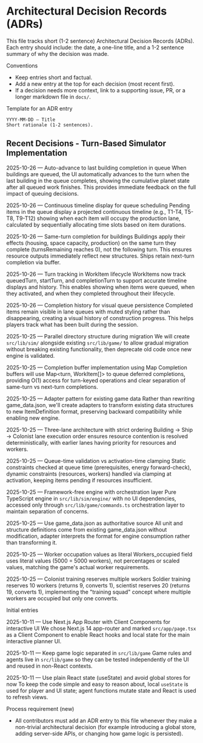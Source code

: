 # Architectural Decision Records (ADRs)

This file tracks short (1-2 sentence) Architectural Decision Records (ADRs). Each entry should include: the date, a one-line title, and a 1-2 sentence summary of why the decision was made.

Conventions
- Keep entries short and factual.
- Add a new entry at the top for each decision (most recent first).
- If a decision needs more context, link to a supporting issue, PR, or a longer markdown file in `docs/`.

Template for an ADR entry
```
YYYY-MM-DD — Title
Short rationale (1-2 sentences).
```

## Recent Decisions - Turn-Based Simulator Implementation

2025-10-26 — Auto-advance to last building completion in queue
When buildings are queued, the UI automatically advances to the turn when the last building in the queue completes, showing the cumulative planet state after all queued work finishes. This provides immediate feedback on the full impact of queuing decisions.

2025-10-26 — Continuous timeline display for queue scheduling
Pending items in the queue display a projected continuous timeline (e.g., T1-T4, T5-T8, T9-T12) showing when each item will occupy the production lane, calculated by sequentially allocating time slots based on item durations.

2025-10-26 — Same-turn completion for buildings
Buildings apply their effects (housing, space capacity, production) on the same turn they complete (turnsRemaining reaches 0), not the following turn. This ensures resource outputs immediately reflect new structures. Ships retain next-turn completion via buffer.

2025-10-26 — Turn tracking in WorkItem lifecycle
WorkItems now track queuedTurn, startTurn, and completionTurn to support accurate timeline displays and history. This enables showing when items were queued, when they activated, and when they completed throughout their lifecycle.

2025-10-26 — Completion history for visual queue persistence
Completed items remain visible in lane queues with muted styling rather than disappearing, creating a visual history of construction progress. This helps players track what has been built during the session.

2025-10-25 — Parallel directory structure during migration
We will create `src/lib/sim/` alongside existing `src/lib/game/` to allow gradual migration without breaking existing functionality, then deprecate old code once new engine is validated.

2025-10-25 — Completion buffer implementation using Map
Completion buffers will use Map<turn, WorkItem[]> to queue deferred completions, providing O(1) access for turn-keyed operations and clear separation of same-turn vs next-turn completions.

2025-10-25 — Adapter pattern for existing game data
Rather than rewriting game_data.json, we'll create adapters to transform existing data structures to new ItemDefinition format, preserving backward compatibility while enabling new engine.

2025-10-25 — Three-lane architecture with strict ordering
Building → Ship → Colonist lane execution order ensures resource contention is resolved deterministically, with earlier lanes having priority for resources and workers.

2025-10-25 — Queue-time validation vs activation-time clamping
Static constraints checked at queue time (prerequisites, energy forward-check), dynamic constraints (resources, workers) handled via clamping at activation, keeping items pending if resources insufficient.

2025-10-25 — Framework-free engine with orchestration layer
Pure TypeScript engine in `src/lib/sim/engine/` with no UI dependencies, accessed only through `src/lib/game/commands.ts` orchestration layer to maintain separation of concerns.

2025-10-25 — Use game_data.json as authoritative source
All unit and structure definitions come from existing game_data.json without modification, adapter interprets the format for engine consumption rather than transforming it.

2025-10-25 — Worker occupation values as literal
Workers_occupied field uses literal values (5000 = 5000 workers), not percentages or scaled values, matching the game's actual worker requirements.

2025-10-25 — Colonist training reserves multiple workers
Soldier training reserves 10 workers (returns 9, converts 1), scientist reserves 20 (returns 19, converts 1), implementing the "training squad" concept where multiple workers are occupied but only one converts.

Initial entries

2025-10-11 — Use Next.js App Router with Client Components for interactive UI
We chose Next.js 14 app-router and marked `src/app/page.tsx` as a Client Component to enable React hooks and local state for the main interactive planner UI.

2025-10-11 — Keep game logic separated in `src/lib/game`
Game rules and agents live in `src/lib/game` so they can be tested independently of the UI and reused in non-React contexts.

2025-10-11 — Use plain React state (useState) and avoid global stores for now
To keep the code simple and easy to reason about, local `useState` is used for player and UI state; agent functions mutate state and React is used to refresh views.

Process requirement (new)
- All contributors must add an ADR entry to this file whenever they make a non-trivial architectural decision (for example introducing a global store, adding server-side APIs, or changing how game logic is persisted).

